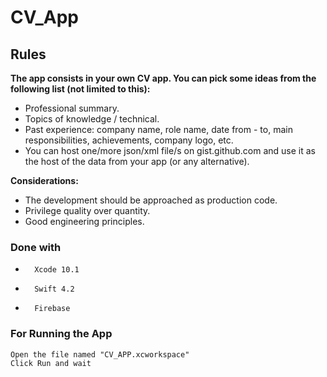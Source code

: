 # CV_App

## Rules

**The app consists in your own CV app. You can pick some ideas from the following list (not limited to this):**
-	Professional summary.
-	Topics of knowledge / technical.
-	Past experience: company name, role name, date from - to, main responsibilities, achievements, company logo, etc.
-	You can host one/more json/xml file/s on gist.github.com and use it as the host of the data from your app (or any alternative).

**Considerations:**
-	The development should be approached as production code. 
-	Privilege quality over quantity.
-	Good engineering principles.

### Done with
-       Xcode 10.1
-       Swift 4.2
-       Firebase

### For Running the App
```
Open the file named "CV_APP.xcworkspace"
Click Run and wait
```

